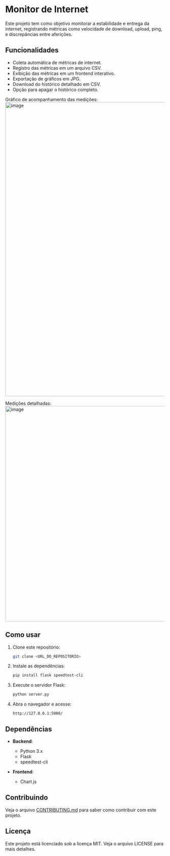# Monitor de Internet

Este projeto tem como objetivo monitorar a estabilidade e entrega da internet, registrando métricas como velocidade de download, upload, ping, e discrepâncias entre aferições.

## Funcionalidades

- Coleta automática de métricas de internet.
- Registro das métricas em um arquivo CSV.
- Exibição das métricas em um frontend interativo.
- Exportação de gráficos em JPG.
- Download do histórico detalhado em CSV.
- Opção para apagar o histórico completo.

Gráfico de acompanhamento das medições:
<img width="1818" height="925" alt="image" src="https://github.com/user-attachments/assets/64d33023-9da3-4241-953a-2cf67f942174" />

Medições detalhadas:
<img width="1887" height="678" alt="image" src="https://github.com/user-attachments/assets/c0625528-70fa-47fb-8084-ea47eef0f218" />


## Como usar

1. Clone este repositório:
   ```bash
   git clone <URL_DO_REPOSITORIO>
   ```

2. Instale as dependências:
   ```bash
   pip install flask speedtest-cli
   ```

3. Execute o servidor Flask:
   ```bash
   python server.py
   ```

4. Abra o navegador e acesse:
   ```
   http://127.0.0.1:5000/
   ```

## Dependências

- **Backend**:
  - Python 3.x
  - Flask
  - speedtest-cli

- **Frontend**:
  - Chart.js

## Contribuindo

Veja o arquivo [CONTRIBUTING.md](CONTRIBUTING.md) para saber como contribuir com este projeto.

## Licença

Este projeto está licenciado sob a licença MIT. Veja o arquivo LICENSE para mais detalhes.

